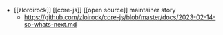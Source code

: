 - [[zloroirock]] [[core-js]] [[open source]] maintainer story
    - https://github.com/zloirock/core-js/blob/master/docs/2023-02-14-so-whats-next.md
